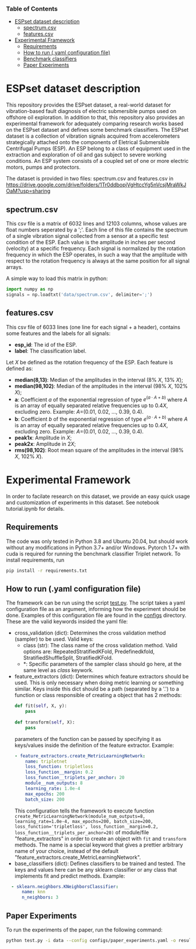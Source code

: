 ### Table of Contents  
<!-- toc -->

- [ESPset dataset description](#espset-dataset-description)  
    - [spectrum.csv](#spectrumcsv)  
    - [features.csv](#featurescsv)  
- [Experimental Framework](#experimental-framework)  
    - [Requirements](#requirements)
    - [How to run (.yaml configuration file)](#how-to-run-yaml-configuration-file)
    - [Benchmark classifiers](#benchmark-classifiers)
    - [Paper Experiments](#paper-experiments)

<!-- tocstop -->

# ESPset dataset description
This repository provides the ESPset dataset, a real-world dataset for vibration-based fault diagnosis of electric submersible pumps used on offshore oil exploration.
In addition to that, this repository also provides an experimental framework for adequately comparing research works based on the ESPset dataset and defines some benchmark classifiers.
The ESPset dataset is a collection of vibration signals acquired from accelerometers strategically attached onto the components of Eletrical Submersible Centrifugal Pumps (ESP).
An ESP belong to a class of equipment used in the extraction and exploration of oil and gas subject to severe working conditions.
An ESP system consists of a coupled set of one or more electric motors, pumps and  protectors.

The dataset is provided in two files: spectrum.csv and features.csv in https://drive.google.com/drive/folders/1Tr0ddbopjVgHtccYg5nVcsjMraWkJOaM?usp=sharing

## spectrum.csv
This csv file is a matrix of 6032 lines and 12103 columns, whose values are float numbers seperated by a ';'. 
Each line of this file contains the spectrum of a single vibration signal collected from a sensor at a specific test condition of the ESP.
Each value is the amplitude in inches per second (velocity) at a specific frequency.
Each signal is normalized by the rotation frequency in which the ESP operates, in such a way that the amplitude with respect to the rotation frequency is always at the same position for all signal arrays.

A simple way to load this matrix in python:
```python
import numpy as np
signals = np.loadtxt('data/spectrum.csv', delimiter=';')
```

## features.csv
This csv file of 6033 lines (one line for each signal + a header), contains some features and the labels for all signals:
- **esp_id**: The id of the ESP.
- **label**: The classification label.

Let $X$ be defined as the rotation frequency of the ESP.
Each feature is defined as:
- **median(8,13)**: Median of the amplitudes in the interval (8% $X$, 13% $X$);
- **median(98,102)**: Median of the amplitudes in the interval (98% $X$, 102% $X$);
- **a**: Coefficient $a$ of the exponential regression of type $e^{(a\cdot A+b)}$ where $A$ is an array of equally separated relative frequencies up to $0.4X$, excluding zero. Example: $A=$(0.01, 0.02, ..., 0.39, 0.4).
- **b**: Coefficient $b$ of the exponential regression of type $e^{(a\cdot A+b)}$ where $A$ is an array of equally separated relative frequencies up to $0.4X$, excluding zero. Example: $A=$(0.01, 0.02, ..., 0.39, 0.4).
- **peak1x**: Amplitude in $X$;
- **peak2x**: Amplitude in $2X$;
- **rms(98,102)**: Root mean square of the amplitudes in the interval (98% $X$, 102% $X$).

# Experimental Framework
In order to facilate research on this dataset, we provide an easy quick usage and customization of experiments in this dataset.
See notebook tutorial.ipynb for details.

## Requirements
The code was only tested in Python 3.8 and Ubuntu 20.04, but should work without any modifications in Python 3.7+ and/or Windows.
Pytorch 1.7+ with cuda is required for running the benchmark classifier Triplet network.
To install requirements, run
```bash
pip install -r requirements.txt
```


## How to run (.yaml configuration file)
The framework can be run using the script [test.py](test.py). The script takes a yaml configuration file as an argument, informing how the experiment should be done. Examples of this configuration file are found in the [configs](configs) directory.
These are the valid keywords insided the yaml file:
- cross_validation (dict): Determines the cross validation method (sampler) to be used. Valid keys:
    - class (str): The class name of the cross validation method. Valid options are: RepeatedStratifiedKFold, Predefinedkfold, StratifiedShuffleSplit, StratifiedKFold.
    - \*: Specific parameters of the sampler class should go here, at the same level as *class* keywork.
- feature_extractors (dict): Determines which feature extractors should be used. This is only necessary when doing metric learning or something similar. Keys inside this dict should be a path (separated by a '.') to a function or class responsible of creating a object that has 2 methods:
    ```python
    def fit(self, X, y):
        pass
        
    def transform(self, X):
        pass
    ```
    parameters of the function can be passed by specifying it as keys/values inside the definition of the feature extractor. Example:
    ```yaml
    - feature_extractors.create_MetricLearningNetwork:
        name: tripletnet
        loss_function: tripletloss
        loss_function__margin: 0.2
        loss_function__triplets_per_anchor: 20
        module__num_outputs: 8
        learning_rate: 1.0e-4
        max_epochs: 200
        batch_size: 200
    ```
    This configuration tells the framework to execute function `create_MetricLearningNetwork(module_num_outputs=8, learning_rate=1.0e-4, max_epochs=200, batch_size=200, loss_function='tripletloss', loss_function__margin=0.2, loss_function__triplets_per_anchor=20)` of module/file "feature_extractors" in order to create an object with `fit` and `transform` methods. The name is a special keyword that gives a prettier arbitrary name of your choice, instead of the default "feature_extractors.create_MetricLearningNetwork".
- base_classifiers (dict): Defines classifiers to be trained and tested. The keys and values here can be any sklearn classifier or any class that implements fit and predict methods. Example:
```yaml
  - sklearn.neighbors.KNeighborsClassifier:
      name: knn
      n_neighbors: 3
```

## Paper Experiments
To run the experiments of the paper, run the following command:
```bash
python test.py -i data --config configs/paper_experiments.yaml -o results.csv
```
